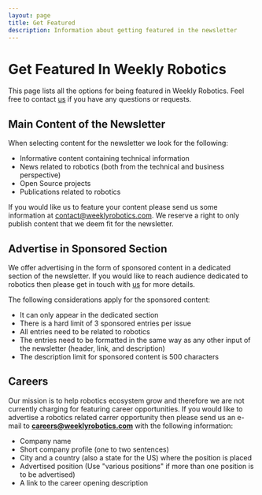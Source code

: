 ```yaml
---
layout: page
title: Get Featured
description: Information about getting featured in the newsletter
---
```


# Get Featured In Weekly Robotics

This page lists all the options for being featured in Weekly Robotics. Feel free to contact [us](mailto:contact@weeklyrobotics.com) if you have any questions or requests.

## Main Content of the Newsletter

When selecting content for the newsletter we look for the following:
* Informative content containing technical information
* News related to robotics (both from the technical and business perspective)
* Open Source projects
* Publications related to robotics

If you would like us to feature your content please send us some information at contact@weeklyrobotics.com. We reserve a right to only publish content that we deem fit for the newsletter.

## Advertise in Sponsored Section

We offer advertising in the form of sponsored content in a dedicated section of the newsletter. If you would like to reach audience dedicated to robotics then please get in touch with [us](mailto:contact@weeklyrobotics.com) for more details.

The following considerations apply for the sponsored content:
* It can only appear in the dedicated section
* There is a hard limit of 3 sponsored entries per issue
* All entries need to be related to robotics
* The entries need to be formatted in the same way as any other input of the newsletter (header, link, and description)
* The description limit for sponsored content is 500 characters

## Careers

Our mission is to help robotics ecosystem grow and therefore we are not currently charging for featuring career opportunities. If you would like to advertise a robotics related carrer opportunity then please send us an e-mail to **careers@weeklyrobotics.com** with the following information:

* Company name
* Short company profile (one to two sentences)
* City and a country (also a state for the US) where the position is placed
* Advertised position (Use "various positions" if more than one position is to be advertised)
* A link to the career opening description
